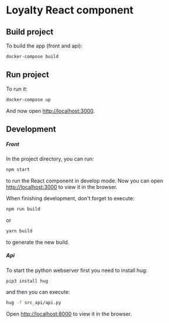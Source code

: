 # Loyalty React component 

## Build project

To build the app (front and api):

```bash
docker-compose build
```

## Run project

To run it:

```bash
docker-compose up
```

And now open [http://localhost:3000](http://localhost:3000).

## Development

##### Front
In the project directory, you can run:

```bash
npm start
```

to run the React component in develop mode. Now you can open [http://localhost:3000](http://localhost:3000) to view it in the browser.

When finishing development, don't forget to execute:

```bash
npm run build
```

or 

```bash
yarn build
```

to generate the new build.


##### Api

To start the python webserver first you need to install hug:

```bash
pip3 install hug
```

and then you can execute:

```bash
hug -f src_api/api.py
```

Open [http://localhost:8000](http://localhost:8000) to view it in the browser.
